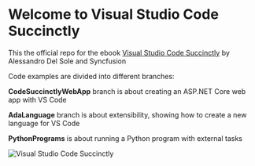 # Welcome to Visual Studio Code Succinctly
This the official repo for the ebook [Visual Studio Code Succinctly](http://www.syncfusion.com/resources/techportal/details/ebooks/Visual_Studio_Code_Succinctly) by Alessandro Del Sole and Syncfusion

Code examples are divided into different branches:

**CodeSuccinctlyWebApp** branch is about creating an ASP.NET Core web app with VS Code

**AdaLanguage** branch is about extensibility, showing how to create a new language for VS Code

**PythonPrograms** is about running a Python program with external tasks

![Visual Studio Code Succinctly](http://cdn.syncfusion.com/content/images/downloads/ebooks/Visual-studio-code_Ebook.png?v=29042016103039)
